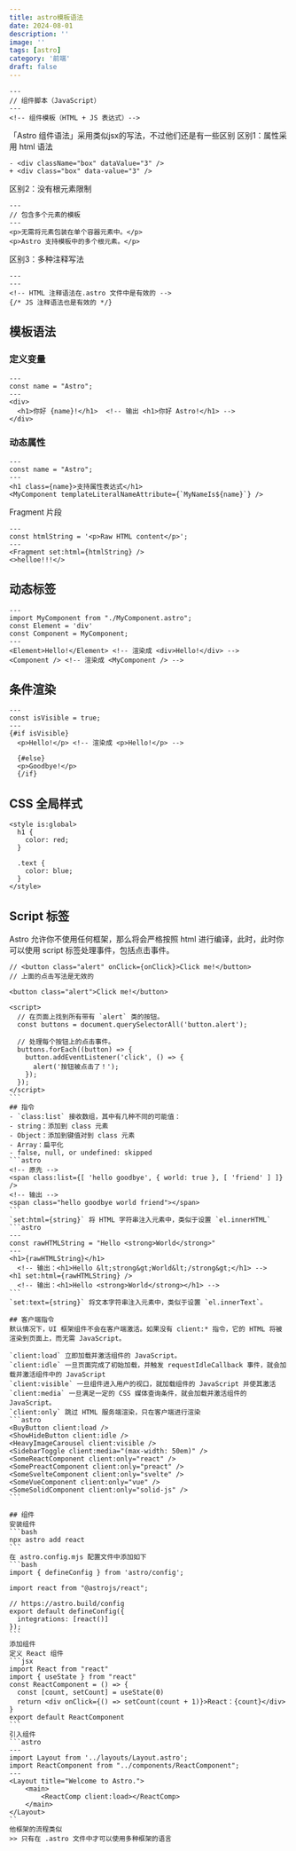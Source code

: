 ```yaml
---
title: astro模板语法
date: 2024-08-01
description: ''
image: ''
tags: [astro]
category: '前端'
draft: false 
---
```



```astro
---
// 组件脚本（JavaScript）
---
<!-- 组件模板（HTML + JS 表达式）-->
```
「Astro 组件语法」采用类似jsx的写法，不过他们还是有一些区别
区别1：属性采用 html 语法
```astro
- <div className="box" dataValue="3" />
+ <div class="box" data-value="3" />
```
区别2：没有根元素限制
```astro
---
// 包含多个元素的模板
---
<p>无需将元素包装在单个容器元素中。</p>
<p>Astro 支持模板中的多个根元素。</p>
```
区别3：多种注释写法
```astro
---
---
<!-- HTML 注释语法在.astro 文件中是有效的 -->
{/* JS 注释语法也是有效的 */}
```
## 模板语法
### 定义变量
```astro
---
const name = "Astro";
---
<div>
  <h1>你好 {name}!</h1>  <!-- 输出 <h1>你好 Astro!</h1> -->
</div>
```
### 动态属性
```astro
---
const name = "Astro";
---
<h1 class={name}>支持属性表达式</h1>
<MyComponent templateLiteralNameAttribute={`MyNameIs${name}`} />
```
Fragment 片段
```astro
---
const htmlString = '<p>Raw HTML content</p>';
---
<Fragment set:html={htmlString} />
<>helloe!!!</>
```
## 动态标签
```astro
---
import MyComponent from "./MyComponent.astro";
const Element = 'div'
const Component = MyComponent;
---
<Element>Hello!</Element> <!-- 渲染成 <div>Hello!</div> -->
<Component /> <!-- 渲染成 <MyComponent /> -->
```
## 条件渲染
```astro
---
const isVisible = true;
---
{#if isVisible}
  <p>Hello!</p> <!-- 渲染成 <p>Hello!</p> -->

  {#else}
  <p>Goodbye!</p>
  {/if}
```

## CSS 全局样式
```astro
<style is:global>
  h1 {
    color: red;
  }

  .text {
    color: blue;
  }
</style>
```
## Script 标签
Astro 允许你不使用任何框架，那么将会严格按照 html 进行编译，此时，此时你可以使用 script 标签处理事件，包括点击事件。
````astro
// <button class="alert" onClick={onClick}>Click me!</button>
// 上面的点击写法是无效的

<button class="alert">Click me!</button>

<script>
  // 在页面上找到所有带有 `alert` 类的按钮。
  const buttons = document.querySelectorAll('button.alert');

  // 处理每个按钮上的点击事件。
  buttons.forEach((button) => {
    button.addEventListener('click', () => {
      alert('按钮被点击了！');
    });
  });
</script>
```
## 指令
- `class:list` 接收数组，其中有几种不同的可能值：
- string：添加到 class 元素
- Object：添加到键值对到 class 元素
- Array：扁平化
- false, null, or undefined: skipped
```astro
<!-- 原先 -->
<span class:list={[ 'hello goodbye', { world: true }, [ 'friend' ] ]} />
<!-- 输出 -->
<span class="hello goodbye world friend"></span>
```
`set:html={string}` 将 HTML 字符串注入元素中，类似于设置 `el.innerHTML`
```astro
---
const rawHTMLString = "Hello <strong>World</strong>"
---
<h1>{rawHTMLString}</h1>
  <!-- 输出：<h1>Hello &lt;strong&gt;World&lt;/strong&gt;</h1> -->
<h1 set:html={rawHTMLString} />
  <!-- 输出：<h1>Hello <strong>World</strong></h1> -->
```
`set:text={string}` 将文本字符串注入元素中，类似于设置 `el.innerText`。

## 客户端指令
默认情况下，UI 框架组件不会在客户端激活。如果没有 client:* 指令，它的 HTML 将被渲染到页面上，而无需 JavaScript。

`client:load` 立即加载并激活组件的 JavaScript。
`client:idle` 一旦页面完成了初始加载，并触发 requestIdleCallback 事件，就会加载并激活组件中的 JavaScript
`client:visible` 一旦组件进入用户的视口，就加载组件的 JavaScript 并使其激活
`client:media` 一旦满足一定的 CSS 媒体查询条件，就会加载并激活组件的 JavaScript。
`client:only` 跳过 HTML 服务端渲染，只在客户端进行渲染
```astro
<BuyButton client:load />
<ShowHideButton client:idle />
<HeavyImageCarousel client:visible />
<SidebarToggle client:media="(max-width: 50em)" />
<SomeReactComponent client:only="react" />
<SomePreactComponent client:only="preact" />
<SomeSvelteComponent client:only="svelte" />
<SomeVueComponent client:only="vue" />
<SomeSolidComponent client:only="solid-js" />
```

## 组件
安装组件
```bash
npx astro add react
```
在 astro.config.mjs 配置文件中添加如下
```bash
import { defineConfig } from 'astro/config';

import react from "@astrojs/react";

// https://astro.build/config
export default defineConfig({
  integrations: [react()]
});
```
添加组件
定义 React 组件
```jsx
import React from "react"
import { useState } from "react"
const ReactComponent = () => {
  const [count, setCount] = useState(0)
  return <div onClick={() => setCount(count + 1)}>React：{count}</div>
}
export default ReactComponent
```
引入组件
```astro
---
import Layout from '../layouts/Layout.astro';
import ReactComponent from "../components/ReactComponent";
---
<Layout title="Welcome to Astro.">
    <main>
        <ReactComp client:load></ReactComp>
    </main>
</Layout>
``
他框架的流程类似
>> 只有在 .astro 文件中才可以使用多种框架的语言
